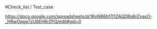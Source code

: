 #Check_list / Test_case

https://docs.google.com/spreadsheets/d/1RyN86bf7I1ZAQDBg6rZyasO-_HRwOqge7zU6EH8rZPQ/edit#gid=0
